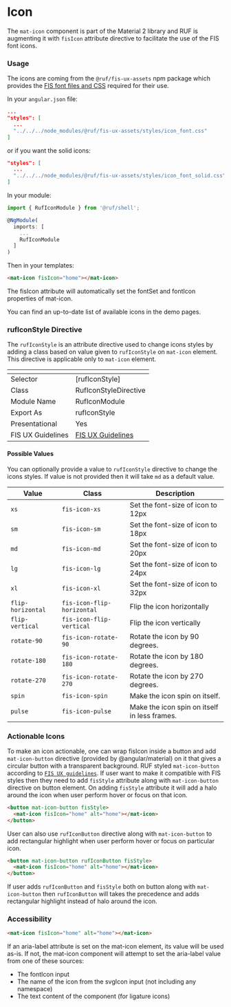 # Icon

The `mat-icon` component is part of the Material 2 library and RUF is augmenting it with `fisIcon` attribute directive to facilitate the use of the FIS font icons.

### Usage

The icons are coming from the `@ruf/fis-ux-assets` npm package which provides the [FIS font files and CSS](https://ux.fisglobal.com/ux/menutouch.html#/icons) required for their use.

In your `angular.json` file:

```json
...
"styles": [
  ...
  "../../../node_modules/@ruf/fis-ux-assets/styles/icon_font.css"
]
```

or if you want the solid icons:

```json
"styles": [
  ...
  "../../../node_modules/@ruf/fis-ux-assets/styles/icon_font_solid.css"
]
```

In your module:

```ts
import { RufIconModule } from '@ruf/shell';

@NgModule(
  imports: [
    ...
    RufIconModule
  ]
)
```

Then in your templates:

```html
<mat-icon fisIcon="home"></mat-icon>
```

The fisIcon attribute will automatically set the fontSet and fontIcon properties of mat-icon.

You can find an up-to-date list of available icons in the demo pages.

### rufIconStyle Directive

The `rufIconStyle` is an attribute directive used to change icons styles by adding a class based on value given to `rufIconStyle` on `mat-icon` element. This directive is applicable only to `mat-icon` element.

[]()                 | []()
-------------------- | --------------------
Selector             |  [rufIconStyle]
Class                |  RufIconStyleDirective
Module Name          |  RufIconModule
Export As	           |  rufIconStyle
Presentational       |  Yes
FIS UX Guidelines    |  [FIS UX Guidelines](https://ux.fisglobal.com/ux/menutouch.html#/icons)


#### Possible Values

You can optionally provide a value to `rufIconStyle` directive to change the icons styles.
If value is not provided then it will take `md` as a default value.

Value                     |Class                            |Description
--------------------------|---------------------------------| --------------------------------------
`xs`                      | `fis-icon-xs`                   | Set the font-size of icon to 12px
`sm`                      | `fis-icon-sm`                   | Set the font-size of icon to 18px
`md`                      | `fis-icon-md`                   | Set the font-size of icon to 20px
`lg`                      | `fis-icon-lg`                   | Set the font-size of icon to 24px
`xl`                      | `fis-icon-xl`                   | Set the font-size of icon to 32px
`flip-horizontal`         | `fis-icon-flip-horizontal`      | Flip the icon horizontally
`flip-vertical`           | `fis-icon-flip-vertical`        | Flip the icon vertically
`rotate-90`               | `fis-icon-rotate-90`            | Rotate the icon by 90 degrees.
`rotate-180`              | `fis-icon-rotate-180`           | Rotate the icon by 180 degrees.
`rotate-270`              | `fis-icon-rotate-270`           | Rotate the icon by 270 degrees.
`spin`                    | `fis-icon-spin`                 | Make the icon spin on itself.
`pulse`                   | `fis-icon-pulse`                | Make the icon spin on itself in less frames.


### Actionable Icons

To make an icon actionable, one can wrap fisIcon inside a button and add `mat-icon-button` directive (provided by @angular/material) on it that gives a circular button with a transparent background. RUF styled `mat-icon-button` according to [`FIS UX guidelines`](https://ux.fisglobal.com/ux/menutouch.html#/button). If user want to make it compatible with FIS styles then they need to add `fisStyle` attribute along with `mat-icon-button` directive on button element. On adding `fisStyle` attribute it will add a halo around the icon when user perform hover or focus on that icon.

```html
<button mat-icon-button fisStyle>
  <mat-icon fisIcon="home" alt="home"></mat-icon>
</button>
```

User can also use `rufIconButton` directive along with `mat-icon-button` to add rectangular highlight when user perform hover or focus on particular icon.

```html
<button mat-icon-button rufIconButton fisStyle>
  <mat-icon fisIcon="home" alt="home"></mat-icon>
</button>
```

If user adds `rufIconButton` and `fisStyle` both on button along with `mat-icon-button` then `rufIconButton` will takes the precedence and adds rectangular highlight instead of halo around the icon.


### Accessibility

```html
<mat-icon fisIcon="home" alt="home"></mat-icon>
```

If an aria-label attribute is set on the mat-icon element, its value will be used as-is. If not, the mat-icon component will attempt to set the aria-label value from one of these sources:

* The fontIcon input
* The name of the icon from the svgIcon input (not including any namespace)
* The text content of the component (for ligature icons)

